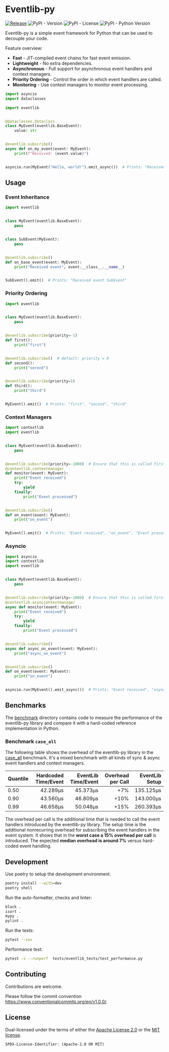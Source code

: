 <!-- Copyright 2024 Michael Käser -->
<!-- SPDX-License-Identifier: (Apache-2.0 OR MIT) -->
# Eventlib-py
[![Release](https://github.com/mickare/eventlib-py/actions/workflows/release.yml/badge.svg)](https://github.com/mickare/eventlib-py/actions/workflows/release.yml)
![PyPI - Version](https://img.shields.io/pypi/v/eventlib-py?label=pypi%20package&color=%2334D058%2C%2328A745)
![PyPI - License](https://img.shields.io/pypi/l/eventlib-py)
![PyPI - Python Version](https://img.shields.io/pypi/pyversions/eventlib-py)

Eventlib-py is a simple event framework for Python that can be used to decouple your code.

Feature overview:

- **Fast** - JIT-compiled event chains for fast event emission.
- **Lightweight** - No extra dependencies.
- **Asynchronous** - Full support for asynchronous event handlers and context managers.
- **Priority Ordering** - Control the order in which event handlers are called.
- **Monitoring** - Use context managers to monitor event processing.

```python
import asyncio
import dataclasses

import eventlib


@dataclasses.dataclass
class MyEvent(eventlib.BaseEvent):
    value: str


@eventlib.subscribe()
async def on_my_event(event: MyEvent):
    print(f"Received: {event.value}")


asyncio.run(MyEvent("Hello, world!").emit_async())  # Prints: "Received: Hello, world!"
```

## Usage

### Event Inheritance

```python
import eventlib


class MyEvent(eventlib.BaseEvent):
    pass


class SubEvent(MyEvent):
    pass


@eventlib.subscribe()
def on_base_event(event: MyEvent):
    print("Received event", event.__class__.__name__)


SubEvent().emit()  # Prints: "Received event SubEvent"
```

### Priority Ordering

```python
import eventlib


class MyEvent(eventlib.BaseEvent):
    pass


@eventlib.subscribe(priority=-1)
def first():
    print("first")


@eventlib.subscribe()  # default: priority = 0
def second():
    print("second")


@eventlib.subscribe(priority=1)
def third():
    print("third")


MyEvent().emit()  # Prints: "first", "second", "third"
```

### Context Managers

```python
import contextlib
import eventlib


class MyEvent(eventlib.BaseEvent):
    pass


@eventlib.subscribe(priority=-1000)  # Ensure that this is called first
@contextlib.contextmanager
def monitor(event: MyEvent):
    print("Event received")
    try:
        yield
    finally:
        print("Event processed")


@eventlib.subscribe()
def on_event(event: MyEvent):
    print("on_event")


MyEvent().emit()  # Prints: "Event received", "on_event", "Event processed"
```

### Asyncio

```python
import asyncio
import contextlib
import eventlib


class MyEvent(eventlib.BaseEvent):
    pass


@eventlib.subscribe(priority=-1000)  # Ensure that this is called first
@contextlib.asynccontextmanager
async def monitor(event: MyEvent):
    print("Event received")
    try:
        yield
    finally:
        print("Event processed")


@eventlib.subscribe()
async def async_on_event(event: MyEvent):
    print("async_on_event")


@eventlib.subscribe()
def on_event(event: MyEvent):
    print("on_event")


asyncio.run(MyEvent().emit_async())  # Prints: "Event received", "async_on_event", "on_event", "Event processed"
```

## Benchmarks

The [benchmark](benchmark/README.md) directory contains code to measure the performance of the eventlib-py library and compare it with a hard-coded reference implementation in Python.

### Benchmark `case_all`

The following table shows the overhead of the eventlib-py library in the [case_all](./benchmark/cases/case_all.py) benchmark.
It's a mixed benchmark with all kinds of sync & async event handlers and context managers.

| Quantile | Hardcoded Time/Event | EventLib Time/Event | Overhead per Call | EventLib Setup |
|:---------|---------------------:|--------------------:|------------------:|---------------:|
| 0.50     |             42.289μs |            45.373μs |               +7% |      135.125μs |
| 0.90     |             43.560μs |            46.809μs |              +10% |      143.000μs |
| 0.99     |             46.658μs |            50.048μs |              +15% |      260.393μs |

The overhead per call is the additional time that is needed to call the event handlers introduced by the eventlib-py library.
The setup time is the additional nonrecurring overhead for subscribing the event handlers in the event system.
It shows that in the **worst case a 15% overhead per call** is introduced.
The expected **median overhead is around 7%** versus hard-coded event handling.


## Development

Use poetry to setup the development environment.

```bash
poetry install --with=dev
poetry shell
```

Run the auto-formatter, checks and linter:

```bash
black .
isort .
mypy .
pylint .
```

Run the tests:

```bash
pytest --cov
```

Performance test:

```bash
pytest -s --runperf  tests/eventlib_tests/test_performance.py
```

## Contributing

Contributions are welcome.

Please follow the commit convention https://www.conventionalcommits.org/en/v1.0.0/.

## License

Dual-licensed under the terms of either the [Apache License 2.0](LICENSE-APACHE) or the [MIT license](LICENSE-MIT).

```
SPDX-License-Identifier: (Apache-2.0 OR MIT)
```
